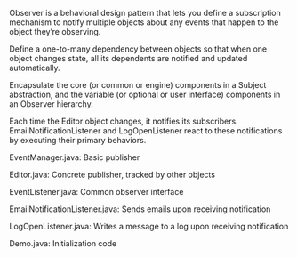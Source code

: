 Observer is a behavioral design pattern that lets you define a subscription mechanism to notify multiple objects about any events that happen to the object they’re observing.

Define a one-to-many dependency between objects so that when one object changes state, all its dependents are notified and updated automatically.

Encapsulate the core (or common or engine) components in a Subject abstraction, and the variable (or optional or user interface) components in an Observer hierarchy.

Each time the Editor object changes, it notifies its subscribers. EmailNotificationListener and LogOpenListener react to these notifications by executing their primary behaviors.

EventManager.java: Basic publisher

Editor.java: Concrete publisher, tracked by other objects

EventListener.java: Common observer interface

EmailNotificationListener.java: Sends emails upon receiving notification

LogOpenListener.java: Writes a message to a log upon receiving notification

 Demo.java: Initialization code